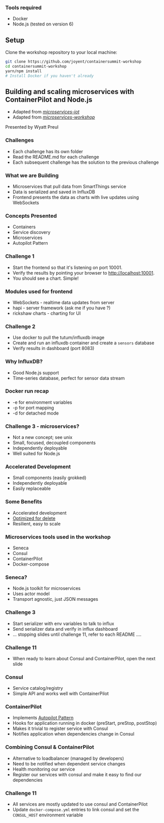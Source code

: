 ### Tools required

* Docker
* Node.js (tested on version 6)



## Setup
Clone the workshop repository to your local machine:

```bash
git clone https://github.com/joyent/containersummit-workshop
cd containersummit-workshop
yarn/npm install
# Install Docker if you haven't already
```



## Building and scaling microservices with ContainerPilot and Node.js

* Adapted from [_microservices-iot_](https://github.com/nearform/micro-services-tutorial-iot)
* Adapted from [_microservices-workshop_](https://github.com/lloydbenson/microservices-workshop)

Presented by Wyatt Preul



### Challenges

* Each challenge has its own folder
* Read the README.md for each challenge
* Each subsequent challenge has the solution to the previous challenge



### What we are Building

* Microservices that pull data from SmartThings service
* Data is serialized and saved in InfluxDB
* Frontend presents the data as charts with live updates using WebSockets



### Concepts Presented

* Containers
* Service discovery
* Microservices
* Autopilot Pattern



### Challenge 1

* Start the frontend so that it's listening on port 10001.
* Verify the results by pointing your browser to [http://localhost:10001]().
* You should see a chart. Simple!



### Modules used for frontend

* WebSockets - realtime data updates from server
* hapi - server framework (ask me if you have ?)
* rickshaw charts - charting for UI



### Challenge 2

* Use docker to pull the tutum/influxdb image
* Create and run an influxdb container and create a `sensors` database
* Verify results in dashboard (port 8083)



### Why InfluxDB?

* Good Node.js support
* Time-series database, perfect for sensor data stream



### Docker run recap

* -e for environment variables
* -p for port mapping
* -d for detached mode



### Challenge 3 - microservices?

* Not a new concept; see unix
* Small, focused, decoupled components
* Independently deployable
* Well suited for Node.js



### Accelerated Development
* Small components (easily grokked)
* Independently deployable
* Easily replaceable



### Some Benefits
* Accelerated development
* [Optimized for delete](http://vimeo.com/108441214)
* Resilient, easy to scale



### Microservices tools used in the workshop

* Seneca
* Consul
* ContainerPilot
* Docker-compose



### Seneca?

* Node.js toolkit for microservices
* Uses actor model
* Transport agnostic, just JSON messages



### Challenge 3

* Start serializer with env variables to talk to influx
* Send serializer data and verify in influx dashboard
* ... stopping slides until challenge 11, refer to each README ....



### Challenge 11

* When ready to learn about Consul and ContainerPilot, open the next slide



### Consul

* Service catalog/registry
* Simple API and works well with ContainerPilot



### ContainerPilot

* Implements [Autopilot Pattern](http://autopilotpattern.io/)
* Hooks for application running in docker (preStart, preStop, postStop)
* Makes it trivial to register service with Consul
* Notifies application when dependencies change in Consul



### Combining Consul & ContainerPilot

* Alternative to loadbalancer (managed by developers)
* Need to be notified when dependent service changes
* Health monitoring our service
* Register our services with consul and make it easy to find our dependencies



### Challenge 11

* All services are mostly updated to use consul and ContainerPilot
* Update `docker-compose.yml` entries to link consul and set the `CONSUL_HOST` environment variable